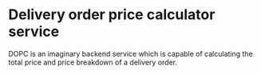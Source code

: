 # Delivery order price calculator service
DOPC is an imaginary backend service which is capable of calculating the total price and price breakdown of a delivery order. 
